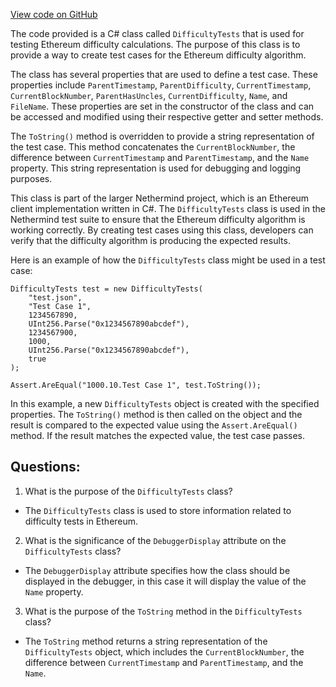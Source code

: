 [View code on GitHub](https://github.com/NethermindEth/nethermind/src/Nethermind/Ethereum.Difficulty.Test/DifficultyTests.cs)

The code provided is a C# class called `DifficultyTests` that is used for testing Ethereum difficulty calculations. The purpose of this class is to provide a way to create test cases for the Ethereum difficulty algorithm. 

The class has several properties that are used to define a test case. These properties include `ParentTimestamp`, `ParentDifficulty`, `CurrentTimestamp`, `CurrentBlockNumber`, `ParentHasUncles`, `CurrentDifficulty`, `Name`, and `FileName`. These properties are set in the constructor of the class and can be accessed and modified using their respective getter and setter methods. 

The `ToString()` method is overridden to provide a string representation of the test case. This method concatenates the `CurrentBlockNumber`, the difference between `CurrentTimestamp` and `ParentTimestamp`, and the `Name` property. This string representation is used for debugging and logging purposes. 

This class is part of the larger Nethermind project, which is an Ethereum client implementation written in C#. The `DifficultyTests` class is used in the Nethermind test suite to ensure that the Ethereum difficulty algorithm is working correctly. By creating test cases using this class, developers can verify that the difficulty algorithm is producing the expected results. 

Here is an example of how the `DifficultyTests` class might be used in a test case:

```
DifficultyTests test = new DifficultyTests(
    "test.json",
    "Test Case 1",
    1234567890,
    UInt256.Parse("0x1234567890abcdef"),
    1234567900,
    1000,
    UInt256.Parse("0x1234567890abcdef"),
    true
);

Assert.AreEqual("1000.10.Test Case 1", test.ToString());
```

In this example, a new `DifficultyTests` object is created with the specified properties. The `ToString()` method is then called on the object and the result is compared to the expected value using the `Assert.AreEqual()` method. If the result matches the expected value, the test case passes.
## Questions: 
 1. What is the purpose of the `DifficultyTests` class?
- The `DifficultyTests` class is used to store information related to difficulty tests in Ethereum.

2. What is the significance of the `DebuggerDisplay` attribute on the `DifficultyTests` class?
- The `DebuggerDisplay` attribute specifies how the class should be displayed in the debugger, in this case it will display the value of the `Name` property.

3. What is the purpose of the `ToString` method in the `DifficultyTests` class?
- The `ToString` method returns a string representation of the `DifficultyTests` object, which includes the `CurrentBlockNumber`, the difference between `CurrentTimestamp` and `ParentTimestamp`, and the `Name`.